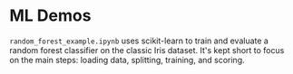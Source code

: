 # ML Demos

`random_forest_example.ipynb` uses scikit-learn to train and evaluate a random
forest classifier on the classic Iris dataset. It's kept short to focus on the
main steps: loading data, splitting, training, and scoring.
